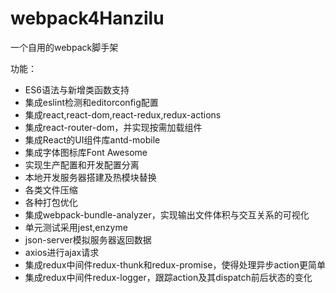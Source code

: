 # webpack4Hanzilu #

一个自用的webpack脚手架

功能：

- ES6语法与新增类函数支持
- 集成eslint检测和editorconfig配置
- 集成react,react-dom,react-redux,redux-actions
- 集成react-router-dom，并实现按需加载组件
- 集成React的UI组件库antd-mobile
- 集成字体图标库Font Awesome
- 实现生产配置和开发配置分离
- 本地开发服务器搭建及热模块替换
- 各类文件压缩
- 各种打包优化
- 集成webpack-bundle-analyzer，实现输出文件体积与交互关系的可视化
- 单元测试采用jest,enzyme
- json-server模拟服务器返回数据
- axios进行ajax请求
- 集成redux中间件redux-thunk和redux-promise，使得处理异步action更简单
- 集成redux中间件redux-logger，跟踪action及其dispatch前后状态的变化
